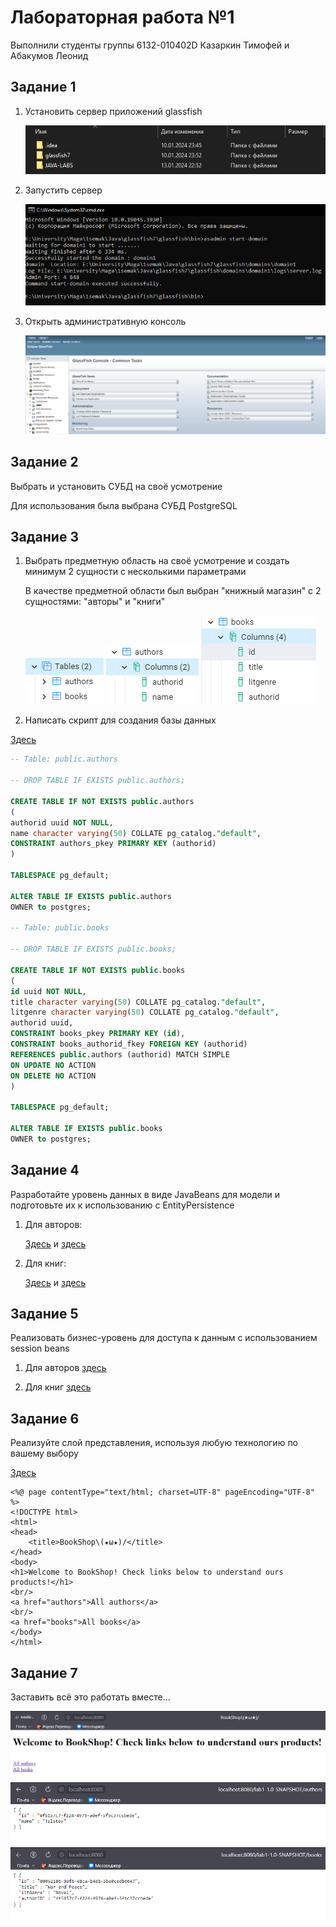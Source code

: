 <h1>Лабораторная работа №1</h1>

Выполнили студенты группы 6132-010402D Казаркин Тимофей и Абакумов Леонид

<h2>Задание 1</h2>

1. Установить сервер приложений glassfish

    ![GlassFish7 install](images/1.1.png)

2. Запустить сервер

    ![GlassFish7 start](images/1.2.png)

3. Открыть административную консоль

    ![GlassFish7 settings](images/1.3.png)

<h2>Задание 2</h2>

Выбрать и установить СУБД на своё усмотрение

Для использования была выбрана СУБД PostgreSQL

<h2>Задание 3</h2>

1. Выбрать предметную область на своё усмотрение и создать минимум 2 сущности с несколькими параметрами

    В качестве предметной области был выбран "книжный магазин" с 2 сущностями: "авторы" и "книги"

    ![GlassFish7 settings](images/3.1.png)
    ![GlassFish7 settings](images/3.2.png)
    ![GlassFish7 settings](images/3.3.png)

2. Написать скрипт для создания базы данных

[Здесь](src/BookShop.db)

```sql
-- Table: public.authors

-- DROP TABLE IF EXISTS public.authors;

CREATE TABLE IF NOT EXISTS public.authors
(
authorid uuid NOT NULL,
name character varying(50) COLLATE pg_catalog."default",
CONSTRAINT authors_pkey PRIMARY KEY (authorid)
)

TABLESPACE pg_default;

ALTER TABLE IF EXISTS public.authors
OWNER to postgres;

-- Table: public.books

-- DROP TABLE IF EXISTS public.books;

CREATE TABLE IF NOT EXISTS public.books
(
id uuid NOT NULL,
title character varying(50) COLLATE pg_catalog."default",
litgenre character varying(50) COLLATE pg_catalog."default",
authorid uuid,
CONSTRAINT books_pkey PRIMARY KEY (id),
CONSTRAINT books_authorid_fkey FOREIGN KEY (authorid)
REFERENCES public.authors (authorid) MATCH SIMPLE
ON UPDATE NO ACTION
ON DELETE NO ACTION
)

TABLESPACE pg_default;

ALTER TABLE IF EXISTS public.books
OWNER to postgres;
```

<h2>Задание 4</h2>

Разработайте уровень данных в виде JavaBeans для модели и подготовьте их к использованию с EntityPersistence

1. Для авторов:

    [Здесь](src/main/java/com/example/lab1/repositories/AuthorRepository.java)
    и [здесь](src/main/java/com/example/lab1/models/AuthorEntity.java)

2. Для книг:

    [Здесь](src/main/java/com/example/lab1/repositories/BookRepository.java)
    и [здесь](src/main/java/com/example/lab1/models/BookEntity.java)

<h2>Задание 5</h2>

Реализовать бизнес-уровень для доступа к данным с использованием session beans

1. Для авторов [здесь](src/main/java/com/example/lab1/services/AuthorService.java)

2. Для книг [здесь](src/main/java/com/example/lab1/services/BookService.java)

<h2>Задание 6</h2>

Реализуйте слой представления, используя любую технологию по вашему выбору

[Здесь](src/main/webapp/index.jsp)

```angular2html
<%@ page contentType="text/html; charset=UTF-8" pageEncoding="UTF-8" %>
<!DOCTYPE html>
<html>
<head>
    <title>BookShop\(★ω★)/</title>
</head>
<body>
<h1>Welcome to BookShop! Check links below to understand ours products!</h1>
<br/>
<a href="authors">All authors</a>
<br/>
<a href="books">All books</a>
</body>
</html>
```

<h2>Задание 7</h2>

Заставить всё это работать вместе...

![WebApp MainPage](images/7.1.png)
![WebApp Authors](images/7.2.png)
![WebApp Books](images/7.3.png)

